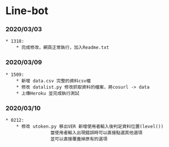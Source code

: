 # Line-bot  

### 2020/03/03
```
* 1318:  
	* 完成修改，網頁正常執行，加入Readme.txt  

```
### 2020/03/09
```
* 1509:  
	* 新增 data.csv 完整的資料csv檔
	* 修改 datalist.py 修改抓取資料的檔案，將cosurl -> data
	* 上傳Heroku 並完成執行測試

```
### 2020/03/10
```
* 0212:  
	* 修改 utoken.py 移出VER 新增使用者輸入後判定資料位置(level())
				 當使用者輸入出現錯誤時可以直接點選其他選項
				 並可以直接覆蓋掉原有的選項

```
